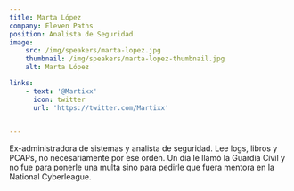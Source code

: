 ```yaml
---
title: Marta López
company: Eleven Paths
position: Analista de Seguridad 
image:
    src: /img/speakers/marta-lopez.jpg
    thumbnail: /img/speakers/marta-lopez-thumbnail.jpg
    alt: Marta López

links:
    - text: '@Martixx'
      icon: twitter
      url: 'https://twitter.com/Martixx'    


---
```


Ex-administradora de sistemas y analista de seguridad. Lee logs, libros y PCAPs, no necesariamente por ese orden. Un día le llamó la Guardia Civil y no fue para ponerle una multa sino para pedirle que fuera mentora en la National Cyberleague.